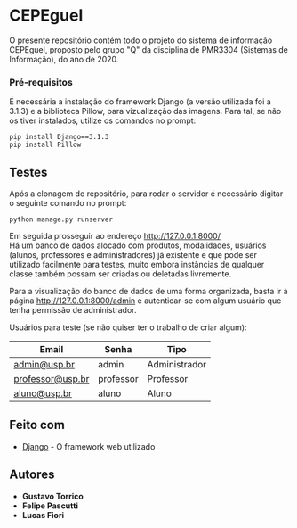# CEPEguel

O presente repositório contém todo o projeto do sistema de informação CEPEguel, proposto pelo grupo "Q" da disciplina de PMR3304 (Sistemas de Informação), do ano de 2020.

### Pré-requisitos

É necessária a instalação do framework Django (a versão utilizada foi a 3.1.3) e a biblioteca Pillow, para vizualização das imagens.
Para tal, se não os tiver instalados, utilize os comandos no prompt:

```
pip install Django==3.1.3
pip install Pillow
```

## Testes

Após a clonagem do repositório, para rodar o servidor é necessário digitar o seguinte comando no prompt:

```
python manage.py runserver
```

Em seguida prosseguir ao endereço http://127.0.0.1:8000/  
Há um banco de dados alocado com produtos, modalidades, usuários (alunos, professores e administradores) já existente e que pode ser utilizado facilmente para testes, muito embora instâncias de qualquer classe também possam ser criadas ou deletadas livremente.    

Para a visualização do banco de dados de uma forma organizada, basta ir à página http://127.0.0.1:8000/admin e autenticar-se com algum usuário que tenha permissão de administrador.  

Usuários para teste (se não quiser ter o trabalho de criar algum):

Email            | Senha         | Tipo
---------------- | ------------- |-------------
admin@usp.br     | admin         | Administrador
professor@usp.br | professor     | Professor
aluno@usp.br     | aluno         | Aluno

## Feito com

* [Django](https://www.djangoproject.com/) - O framework web utilizado

## Autores

* **Gustavo Torrico**
* **Felipe Pascutti**
* **Lucas Fiori**
